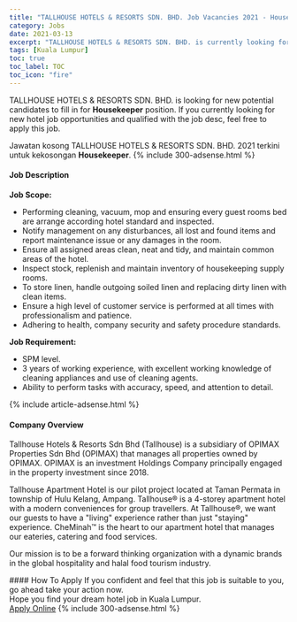```yaml
---
title: "TALLHOUSE HOTELS & RESORTS SDN. BHD. Job Vacancies 2021 - Housekeeper" 
category: Jobs 
date: 2021-03-13 
excerpt: "TALLHOUSE HOTELS & RESORTS SDN. BHD. is currently looking for suitable person to fill in the Housekeeper which positioned at Kuala Lumpur" 
tags: [Kuala Lumpur] 
toc: true 
toc_label: TOC 
toc_icon: "fire" 
--- 
```


<p>TALLHOUSE HOTELS & RESORTS SDN. BHD. is looking for new potential candidates to fill in for <b>Housekeeper</b> position. If you currently looking for new hotel job opportunities and qualified with the job desc, feel free to apply this job.
</p>Jawatan kosong TALLHOUSE HOTELS & RESORTS SDN. BHD. 2021 terkini untuk kekosongan <b>Housekeeper</b>. 
{% include 300-adsense.html %} 
<div><div><h4>Job Description</h4></div><div><div><span><div><p><strong>Job Scope:</strong></p><ul><li>Performing cleaning, vacuum, mop and ensuring every guest rooms bed are arrange according hotel standard and inspected.</li><li>Notify management on any disturbances, all lost and found items and report maintenance issue or any damages in the room.</li><li>Ensure all assigned areas clean, neat and tidy, and maintain common areas of the hotel.</li><li>Inspect stock, replenish and maintain inventory of housekeeping supply rooms.</li><li>To store linen, handle outgoing soiled linen and replacing dirty linen with clean items.</li><li>Ensure a high level of customer service is performed at all times with professionalism and patience.</li><li>Adhering to health, company security and safety procedure standards.</li></ul><p><strong>Job Requirement:</strong></p><ul><li>SPM level.</li><li>3 years of working experience, with excellent working knowledge of cleaning appliances and use of cleaning agents.</li><li>Ability to perform tasks with accuracy, speed, and attention to detail.&#160;</li></ul></div></span></div></div></div> 
{% include article-adsense.html %} 
<div><div><h4>Company Overview</h4></div><div><div><span><div><p>Tallhouse Hotels &amp; Resorts Sdn Bhd (Tallhouse) is a subsidiary of OPIMAX Properties Sdn Bhd (OPIMAX) that manages all properties owned by OPIMAX.&#160;OPIMAX is an investment Holdings Company principally engaged in the property investment since 2018.</p><p>Tallhouse Apartment Hotel is our pilot project located at Taman Permata in township of Hulu Kelang, Ampang. Tallhouse&#174; is a 4-storey apartment hotel with a modern conveniences for group travellers. At Tallhouse&#174;, we want our guests to have a "living" experience rather than just "staying" experience. CheMinah&#8482; is the heart to our apartment hotel that manages our eateries, catering and food services.</p><p>Our mission is to be a forward thinking organization with a dynamic brands in the global hospitality and halal food tourism industry.</p></div></span></div></div></div> 
#### How To Apply 
If you confident and feel that this job is suitable to you, go ahead take your action now. <br/> 
Hope you find your dream hotel job in Kuala Lumpur. <br/> 
<a href="https://www.jobstreet.com.my/en/job/housekeeper-4501831?jobId=jobstreet-my-job-4501831" class="btn btn--info" target="_blank" rel="nofollow noopenner">Apply Online</a> 
{% include 300-adsense.html %} 
